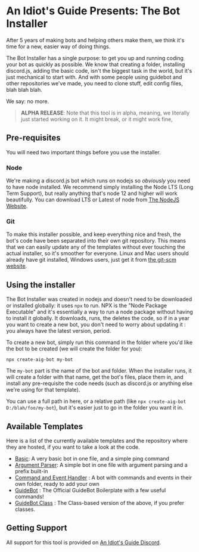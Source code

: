 # An Idiot's Guide Presents: The Bot Installer

After 5 years of making bots and helping others make them, we think it's time for a new, easier way of doing things. 

The Bot Installer has a single purpose: to get you up and running coding your bot as quickly as possible.
We know that creating a folder, installing discord.js, adding the basic code, isn't the biggest task in the world,
but it's just mechanical to start with. And with some people using guidebot and other repositories we've made,
you need to clone stuff, edit config files, blah blah blah.

We say: no more. 

> **ALPHA RELEASE**: Note that this tool is in alpha, meaning, we literally just started working on it. It might break,
> or it might work fine, 

## Pre-requisites

You will need two important things before you use the installer. 

### Node

We're making a discord.js bot which runs on nodejs so *obviously* you need to have node installed.
We recommend simply installing the Node LTS (Long Term Support), but really anything that's node 12 and higher will work beautifully.
You can download LTS or Latest of node from [The NodeJS Website](https://nodejs.org/en/).

### Git

To make this installer possible, and keep everything nice and fresh, the bot's code have been separated into their own git repository.
This means that we can easily update any of the templates without ever touching the actual installer, so it's smoother for everyone.
Linux and Mac users should already have git installed, Windows users, just get it from [the git-scm website](https://git-scm.com/downloads).

## Using the installer

The Bot Installer was created in nodejs and doesn't need to be downloaded or installed globally: it uses `npx` to run. NPX is the "Node Package Executable"
and it's essentially a way to run a node package without having to install it globally. It downloads, runs, the deletes the code, so if in a year you 
want to create a new bot, you don't need to worry about updating it : you always have the latest version, period.

To create a new bot, simply run this command in the folder where you'd like the bot to be created (we will create the folder for you):

```
npx create-aig-bot my-bot
```

The `my-bot` part is the name of the bot and folder. When the installer runs, it will create a folder with that name, get the bot's files, place them in, 
and install any pre-requisite the code needs (such as discord.js or anything else we're using for that template).

You can use a full path in here, or a relative path (like `npx create-aig-bot D:/blah/foo/my-bot`), but it's easier just to go in the folder you want it in.

## Available Templates

Here is a list of the currently available templates and the repository where they are hosted, if you want to take a look at the code.

- [Basic](https://github.com/eslachance/bf-basic): A very basic bot in one file, and a simple ping command
- [Argument Parser](https://github.com/eslachance/bf-arguments): A simple bot in one file with argument parsing and a prefix built-in
- [Command and Event Handler](https://github.com/eslachance/djs-handler) : A bot with commands and events in their own folder, ready to add your own
- [GuideBot](https://github.com/AnIdiotsGuide/guidebot) : The Official GuideBot Boilerplate with a few useful commands!
- [GuideBot Class](https://github.com/AnIdiotsGuide/guidebot-class) : The Class-based version of the above, if you prefer classes.

## Getting Support

All support for this tool is provided on [An Idiot's Guide Discord](https://discord.gg/4NE4bk7).